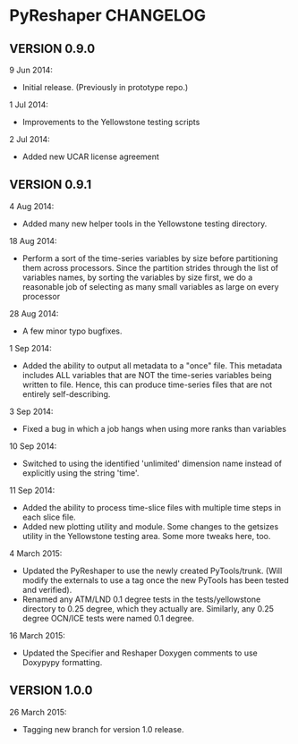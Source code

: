 PyReshaper CHANGELOG
====================

VERSION 0.9.0
-------------

9 Jun 2014:
- Initial release.  (Previously in prototype repo.)

1 Jul 2014:
- Improvements to the Yellowstone testing scripts

2 Jul 2014:
- Added new UCAR license agreement


VERSION 0.9.1
-------------
  
4 Aug 2014:
- Added many new helper tools in the Yellowstone testing directory.
 
18 Aug 2014:
- Perform a sort of the time-series variables by size before partitioning
  them across processors.  Since the partition strides through the list of
  variables names, by sorting the variables by size first, we do a reasonable
  job of selecting as many small variables as large on every processor

28 Aug 2014:
- A few minor typo bugfixes.
 
1 Sep 2014:
- Added the ability to output all metadata to a "once" file.  This metadata
  includes ALL variables that are NOT the time-series variables being written
  to file.  Hence, this can produce time-series files that are not entirely
  self-describing.

3 Sep 2014:
- Fixed a bug in which a job hangs when using more ranks than variables

10 Sep 2014:
- Switched to using the identified 'unlimited' dimension name instead of
  explicitly using the string 'time'.

11 Sep 2014:
- Added the ability to process time-slice files with multiple time steps
  in each slice file. 
- Added new plotting utility and module.  Some changes to the getsizes
  utility in the Yellowstone testing area.  Some more tweaks here, too.
  
4 March 2015:
- Updated the PyReshaper to use the newly created PyTools/trunk.  (Will
  modify the externals to use a tag once the new PyTools has been tested and
  verified).
- Renamed any ATM/LND 0.1 degree tests in the tests/yellowstone directory to 
  0.25 degree, which they actually are.  Similarly, any 0.25 degree OCN/ICE
  tests were named 0.1 degree.
  
16 March 2015:
- Updated the Specifier and Reshaper Doxygen comments to use Doxypypy
  formatting.
  
VERSION 1.0.0
-------------

26 March 2015:
- Tagging new branch for version 1.0 release.

 